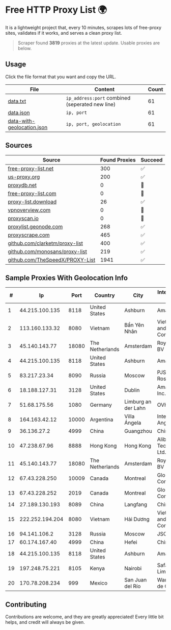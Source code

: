 
# Free HTTP Proxy List 🌍

It is a lightweight project that, every 10 minutes, scrapes lots of free-proxy sites, validates if it works, and serves a clean proxy list.


> Scraper found **3819** proxies at the latest update. Usable proxies are below.

## Usage

Click the file format that you want and copy the URL.


|File|Content|Count|
|----|-------|-----|
|[data.txt](https://raw.githubusercontent.com/themiralay/Proxy-List-World/master/data.txt)|`ip_address:port` combined (seperated new line)|61|
|[data.json](https://raw.githubusercontent.com/themiralay/Proxy-List-World/master/data.json)|`ip, port`|61|
|[data-with-geolocation.json](https://raw.githubusercontent.com/themiralay/Proxy-List-World/master/data-with-geolocation.json)|`ip, port, geolocation`|61|

## Sources

|Source|Found Proxies|Succeed|
|------|-------------|-------|
|[free-proxy-list.net](https://free-proxy-list.net)|300|✅|
|[us-proxy.org](https://www.us-proxy.org)|200|✅|
|[proxydb.net](http://proxydb.net)|0|🚫|
|[free-proxy-list.com](https://free-proxy-list.com/?page=&port=&type%5B%5D=http&type%5B%5D=https&up_time=0&search=Search)|0|🚫|
|[proxy-list.download](https://www.proxy-list.download/HTTP)|26|✅|
|[vpnoverview.com](https://vpnoverview.com/privacy/anonymous-browsing/free-proxy-servers)|0|🚫|
|[proxyscan.io](https://www.proxyscan.io)|0|🚫|
|[proxylist.geonode.com](https://proxylist.geonode.com/api/proxy-list?limit=300&page=1&sort_by=lastChecked&sort_type=desc&protocols=http,https)|268|✅|
|[proxyscrape.com](https://api.proxyscrape.com/v2/?request=displayproxies&protocol=http&timeout=10000&country=all&ssl=all&anonymity=all)|465|✅|
|[github.com/clarketm/proxy-list](https://raw.githubusercontent.com/clarketm/proxy-list/master/proxy-list-raw.txt)|400|✅|
|[github.com/monosans/proxy-list](https://raw.githubusercontent.com/monosans/proxy-list/main/proxies/http.txt)|219|✅|
|[github.com/TheSpeedX/PROXY-List](https://raw.githubusercontent.com/TheSpeedX/PROXY-List/master/http.txt)|1941|✅|


## Sample Proxies With Geolocation Info

|#|Ip|Port|Country|City|Internet Service Provider|
|-|--|----|-------|----|-------------------------|
|1|44.215.100.135|8118|United States|Ashburn|Amazon.com|
|2|113.160.133.32|8080|Vietnam|Bẩn Yên Nhân|VietNam Post and Telecom Corporation|
|3|45.140.143.77|18080|The Netherlands|Amsterdam|RoyaleHosting BV|
|4|44.215.100.135|8118|United States|Ashburn|Amazon.com|
|5|83.217.23.34|8090|Russia|Moscow|PJSC Rostelecom|
|6|18.188.127.31|3128|United States|Dublin|Amazon.com, Inc.|
|7|51.68.175.56|1080|Germany|Limburg an der Lahn|OVH SAS|
|8|164.163.42.12|10000|Argentina|Villa Ángela|Interret Villa Angela SRL|
|9|36.136.27.2|4999|China|Guangzhou|China Mobile|
|10|47.238.67.96|8888|Hong Kong|Hong Kong|Alibaba (US) Technology Co., Ltd.|
|11|45.140.143.77|18080|The Netherlands|Amsterdam|RoyaleHosting BV|
|12|67.43.228.250|10009|Canada|Montreal|GloboTech Communications|
|13|67.43.228.252|2019|Canada|Montreal|GloboTech Communications|
|14|27.189.130.193|8089|China|Langfang|Chinanet|
|15|222.252.194.204|8080|Vietnam|Hải Dương|VietNam Post and Telecom Corporation|
|16|94.141.106.2|3128|Russia|Moscow|JSC Mastertel|
|17|60.174.167.40|4999|China|Hefei|Chinanet|
|18|44.215.100.135|8118|United States|Ashburn|Amazon.com|
|19|197.248.75.221|8105|Kenya|Nairobi|Safaricom Limited|
|20|170.78.208.234|999|Mexico|San Juan del Río|Wantelco SAS de CV|



## Contributing

Contributions are welcome, and they are greatly appreciated! Every
little bit helps, and credit will always be given.

